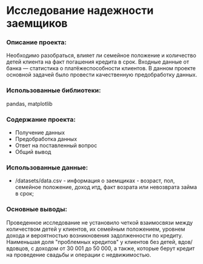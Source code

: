 # Исследование надежности заемщиков

### Описание проекта: 
Необходимо разобраться, влияет ли семейное положение и количество детей клиента на факт погашения кредита в срок. Входные данные от банка — статистика о платёжеспособности клиентов.
В данном проекте основной задачей было провести качественную предобработку данных.

### Использованные библиотеки: 
pandas, matplotlib

### Содержание проекта:
- Получение данных
- Предобработка данных
- Ответ на поставленный вопрос
- Общий вывод

### Использованные данные:
 - /datasets/data.csv - информация о заемщиках - возраст, пол, семейное положение, доход итд, факт возрата или невозврата займа в срок;


### Основные выводы:
Проведенное исследование не установило четкой взаимосвязи между количеством детей у клиентов, их семейным положением, уровнем дохода и вероятностью возникновения задолженности по кредиту. Наименьшая доля "проблемных кредитов" у клиентов без детей, вдов/вдовцов, с доходом от 30 001 до 50 000, а также, которые берут кредит на проведение свадьбы и операции с недвижимостью.
